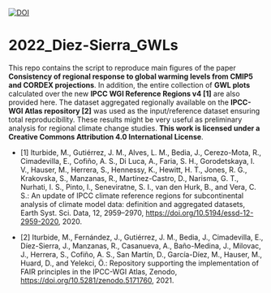 

[![DOI](https://zenodo.org/badge/504092617.svg)](https://zenodo.org/badge/latestdoi/504092617)


# 2022_Diez-Sierra_GWLs
This repo contains the script to reproduce main figures of the paper **Consistency of regional response to global warming levels from CMIP5 and CORDEX projections**. In addition, the entire collection of **GWL plots** calculated over the new **IPCC WGI Reference Regions v4 [1]** are also provided here. The dataset aggregated regionally available on the **IPCC-WGI Atlas repository [2]** was used as the input/reference dataset ensuring total reproducibility. These results might be very useful as preliminary analysis for regional climate change studies. **This work is licensed under a Creative Commons Attribution 4.0 International License**.

* [1] Iturbide, M., Gutiérrez, J. M., Alves, L. M., Bedia, J., Cerezo-Mota, R., Cimadevilla, E., Cofiño, A. S., Di Luca, A., Faria, S. H., Gorodetskaya, I. V., Hauser, M., Herrera, S., Hennessy, K., Hewitt, H. T., Jones, R. G., Krakovska, S., Manzanas, R., Martínez-Castro, D., Narisma, G. T., Nurhati, I. S., Pinto, I., Seneviratne, S. I., van den Hurk, B., and Vera, C. S.: An update of IPCC climate reference regions for subcontinental analysis of climate model data: definition and aggregated datasets, Earth Syst. Sci. Data, 12, 2959–2970, https://doi.org/10.5194/essd-12-2959-2020, 2020. 

* [2] Iturbide, M., Fernández, J., Gutiérrez, J. M., Bedia, J., Cimadevilla, E., Díez-Sierra, J., Manzanas, R., Casanueva, A., Baño-Medina, J., Milovac, J., Herrera, S., Cofiño, A. S., San Martín, D., García-Díez, M., Hauser, M., Huard, D., and Yelekci, Ö.: Repository supporting the implementation of FAIR principles in the IPCC-WGI Atlas, Zenodo, https://doi.org/10.5281/zenodo.5171760, 2021. 

 
